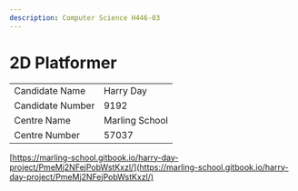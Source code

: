 ```yaml
---
description: Computer Science H446-03
---
```


# 2D Platformer

|                  |                |
| ---------------- | -------------- |
| Candidate Name   | Harry Day      |
| Candidate Number | 9192           |
| Centre Name      | Marling School |
| Centre Number    | 57037          |

[https://marling-school.gitbook.io/harry-day-project/PmeMj2NFejPobWstKxzl/](https://marling-school.gitbook.io/harry-day-project/PmeMj2NFejPobWstKxzl/)
